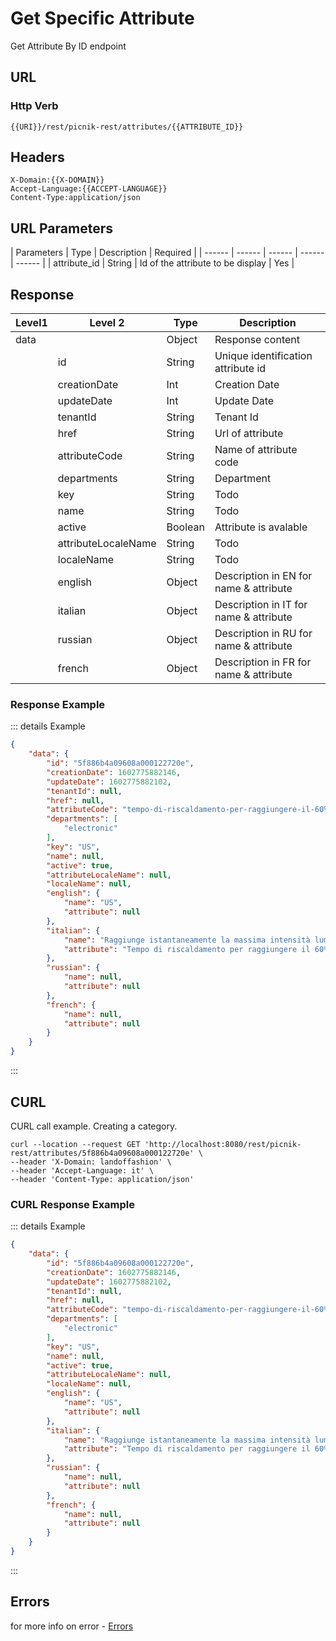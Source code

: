# Get Specific Attribute

Get Attribute By ID endpoint

## URL
### Http Verb <Badge text="GET" vertical="middle"/>

```
{{URI}}/rest/picnik-rest/attributes/{{ATTRIBUTE_ID}}
``` 

## Headers
```
X-Domain:{{X-DOMAIN}}
Accept-Language:{{ACCEPT-LANGUAGE}}
Content-Type:application/json
```

## URL Parameters
| Parameters | Type | Description | Required | 
| ------ | ------ | ------ | ------ | ------ |
| attribute_id | String | Id of the attribute to be display | Yes |

## Response
| Level1 | Level 2| Type | Description |
| ------ | ------ | ------ | ------ | 
| data ||Object| Response content|
|| id | String | Unique identification attribute id | 
|| creationDate | Int | Creation Date| 
|| updateDate | Int | Update Date | 
|| tenantId | String | Tenant Id | 
|| href | String | Url of attribute | 
|| attributeCode | String | Name of attribute code |
|| departments | String | Department | 
|| key | String | Todo | 
|| name | String | Todo | 
|| active | Boolean | Attribute is avalable | 
|| attributeLocaleName | String | Todo | 
|| localeName | String | Todo |
|| english | Object | Description in EN for name & attribute  | 
|| italian | Object | Description in IT for name & attribute  | 
|| russian | Object | Description in RU for name & attribute  | 
|| french  | Object | Description in FR for name & attribute  | 

### Response Example
::: details Example
```json
{
    "data": {
        "id": "5f886b4a09608a000122720e",
        "creationDate": 1602775882146,
        "updateDate": 1602775882102,
        "tenantId": null,
        "href": null,
        "attributeCode": "tempo-di-riscaldamento-per-raggiungere-il-60%-del-flusso-luminoso",
        "departments": [
            "electronic"
        ],
        "key": "US",
        "name": null,
        "active": true,
        "attributeLocaleName": null,
        "localeName": null,
        "english": {
            "name": "US",
            "attribute": null
        },
        "italian": {
            "name": "Raggiunge istantaneamente la massima intensità luminosa",
            "attribute": "Tempo di riscaldamento per raggiungere il 60% del flusso luminoso"
        },
        "russian": {
            "name": null,
            "attribute": null
        },
        "french": {
            "name": null,
            "attribute": null
        }
    }
}
```
:::

## CURL
CURL call example. Creating a category.
```
curl --location --request GET 'http://localhost:8080/rest/picnik-rest/attributes/5f886b4a09608a000122720e' \
--header 'X-Domain: landoffashion' \
--header 'Accept-Language: it' \
--header 'Content-Type: application/json'
``` 


### CURL Response Example
::: details Example
```json
{
    "data": {
        "id": "5f886b4a09608a000122720e",
        "creationDate": 1602775882146,
        "updateDate": 1602775882102,
        "tenantId": null,
        "href": null,
        "attributeCode": "tempo-di-riscaldamento-per-raggiungere-il-60%-del-flusso-luminoso",
        "departments": [
            "electronic"
        ],
        "key": "US",
        "name": null,
        "active": true,
        "attributeLocaleName": null,
        "localeName": null,
        "english": {
            "name": "US",
            "attribute": null
        },
        "italian": {
            "name": "Raggiunge istantaneamente la massima intensità luminosa",
            "attribute": "Tempo di riscaldamento per raggiungere il 60% del flusso luminoso"
        },
        "russian": {
            "name": null,
            "attribute": null
        },
        "french": {
            "name": null,
            "attribute": null
        }
    }
}
```
:::
## Errors

for more info on error - [Errors ](/1.0.0/errors.html) 
